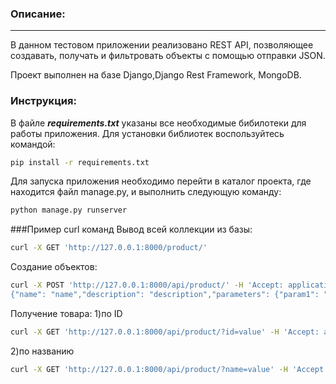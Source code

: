 ### Описание:
---
В данном тестовом приложении реализовано REST API, позволяющее создавать, получать и фильтровать объекты с помощью отправки JSON.

Проект выполнен на базе Django,Django Rest Framework, MongoDB.

### Инструкция:
В файле ***requirements.txt*** указаны все необходимые бибилотеки для работы приложения.
Для установки библиотек воспользуйтесь командой:
```sh
pip install -r requirements.txt
```
Для запуска приложения необходимо перейти в каталог проекта, где находится файл manage.py, и выполнить следующую команду:
```sh
python manage.py runserver
```
###Пример curl команд
Вывод всей коллекции из базы:
```sh
curl -X GET 'http://127.0.0.1:8000/product/'
```
Создание объектов:
```sh
curl -X POST 'http://127.0.0.1:8000/api/product/' -H 'Accept: application/json' -H 'Content-Type: application/json' --data-raw '
{"name": "name","description": "description","parameters": {"param1": "value","param2": "value2","param3": "value3"}}'
```
Получение товара:
1)по ID
```sh
curl -X GET 'http://127.0.0.1:8000/api/product/?id=value' -H 'Accept: application/json'
```
2)по названию
```sh
curl -X GET 'http://127.0.0.1:8000/api/product/?name=value' -H 'Accept: application/json'
```
